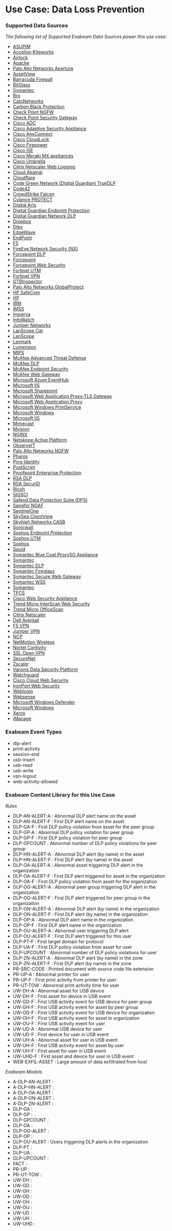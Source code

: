 Use Case: Data Loss Prevention
==============================

### Supported Data Sources

_The following list of Supported Exabeam Data Sources power this use case:_

* [ASUPIM](datasource_asupim_asupim.md)
* [Accelion Kiteworks](datasource_accelion_kiteworks_accelion_kiteworks.md)
* [Airlock](datasource_airlock_airlock.md)
* [Apache](datasource_apache_apache.md)
* [Palo Alto Networks Aperture](datasource_aperture_palo_alto_networks_aperture.md)
* [AssetView](datasource_assetview_assetview.md)
* [Barracuda Firewall](datasource_barracuda_firewall_barracuda_firewall.md)
* [BitGlass](datasource_bitglass_bitglass.md)
* [Symantec](datasource_blue_coat_proxysg_appliance_symantec.md)
* [Bro](datasource_bro_bro.md)
* [CatoNetworks](datasource_catonetworks_catonetworks.md)
* [Carbon Black Protection](datasource_cb_protection_carbon_black_protection.md)
* [Check Point NGFW](datasource_check_point_ngfw_check_point_ngfw.md)
* [Check Point Security Gateway](datasource_check_point_security_gateway_check_point_security_gateway.md)
* [Cisco ADC](datasource_cisco_adc_cisco_adc.md)
* [Cisco Adaptive Security Appliance](datasource_cisco_adaptive_security_appliance_cisco_adaptive_security_appliance.md)
* [Cisco AnyConnect](datasource_cisco_anyconnect_cisco_anyconnect.md)
* [Cisco CloudLock](datasource_cisco_cloudlock_cisco_cloudlock.md)
* [Cisco Firepower](datasource_cisco_firepower_cisco_firepower.md)
* [Cisco ISE](datasource_cisco_ise_cisco_ise.md)
* [Cisco Meraki MX appliances](datasource_cisco_meraki_mx_appliances_cisco_meraki_mx_appliances.md)
* [Cisco Umbrella](datasource_cisco_umbrella_cisco_umbrella.md)
* [Citrix Netscaler Web Logging](datasource_citrix_netscaler_web_logging_citrix_netscaler_web_logging.md)
* [Cloud Akamai](datasource_cloud_akamai_cloud_akamai.md)
* [Cloudflare](datasource_cloudflare_cloudflare.md)
* [Code Green Network (Digital Guardian) TrueDLP](datasource_code_green_network_(digital_guardian)_truedlp_code_green_network_(digital_guardian)_truedlp.md)
* [Code42](datasource_code42_code42.md)
* [CrowdStrike Falcon](datasource_crowdstrike_falcon_crowdstrike_falcon.md)
* [Cylance PROTECT](datasource_cylance_protect_cylance_protect.md)
* [Digital Arts](datasource_digital_arts_digital_arts.md)
* [Digital Guardian Endpoint Protection](datasource_digital_guardian_endpoint_protection_digital_guardian_endpoint_protection.md)
* [Digital Guardian Network DLP](datasource_digital_guardian_network_dlp_digital_guardian_network_dlp.md)
* [Dropbox](datasource_dropbox_dropbox.md)
* [Dtex](datasource_dtex_dtex.md)
* [EdgeWave](datasource_edgewave_edgewave.md)
* [EndPoint](datasource_endpoint_endpoint.md)
* [F5](datasource_f5_f5.md)
* [FireEye Network Security (NX)](datasource_fireeye_network_security_(nx)_fireeye_network_security_(nx).md)
* [Forcepoint DLP](datasource_forcepoint_dlp_forcepoint_dlp.md)
* [Forcepoint](datasource_forcepoint_insider_threat_forcepoint.md)
* [Forcepoint Web Security](datasource_forcepoint_web_security_forcepoint_web_security.md)
* [Fortinet UTM](datasource_fortinet_utm_fortinet_utm.md)
* [Fortinet VPN](datasource_fortinet_vpn_fortinet_vpn.md)
* [GTBInspector](datasource_gtbinspector_gtbinspector.md)
* [Palo Alto Networks GlobalProtect](datasource_globalprotect_palo_alto_networks_globalprotect.md)
* [HP SafeCom](datasource_hp_safecom_hp_safecom.md)
* [HP](datasource_hp_hp.md)
* [IBM](datasource_ibm_security_access_manager_ibm.md)
* [IMSS](datasource_imss_imss.md)
* [Imperva](datasource_imperva_incapsula_imperva.md)
* [InfoWatch](datasource_infowatch_infowatch.md)
* [Juniper Networks](datasource_juniper_srx_juniper_networks.md)
* [LanScope Cat](datasource_lanscope_cat_lanscope_cat.md)
* [LanScope](datasource_lanscope_lanscope.md)
* [Lexmark](datasource_lexmark_lexmark.md)
* [Lumension](datasource_lumension_lumension.md)
* [MIPS](datasource_mips_mips.md)
* [McAfee Advanced Threat Defense](datasource_mcafee_advanced_threat_defense_mcafee_advanced_threat_defense.md)
* [McAfee DLP](datasource_mcafee_dlp_mcafee_dlp.md)
* [McAfee Endpoint Security](datasource_mcafee_endpoint_security_mcafee_endpoint_security.md)
* [McAfee Web Gateway](datasource_mcafee_web_gateway_mcafee_web_gateway.md)
* [Microsoft Azure EventHub](datasource_microsoft_azure_eventhub_microsoft_azure_eventhub.md)
* [Microsoft IIS](datasource_microsoft_iis_microsoft_iis.md)
* [Microsoft Sharepoint](datasource_microsoft_sharepoint_microsoft_sharepoint.md)
* [Microsoft Web Application Proxy-TLS Gateway](datasource_microsoft_web_application_proxy-tls_gateway_microsoft_web_application_proxy-tls_gateway.md)
* [Microsoft Web Application Proxy](datasource_microsoft_web_application_proxy_microsoft_web_application_proxy.md)
* [Microsoft Windows PrintService](datasource_microsoft_windows_printservice_microsoft_windows_printservice.md)
* [Microsoft Windows](datasource_microsoft_windows_microsoft_windows.md)
* [Microsoft IIS](datasource_microsoft_microsoft_iis.md)
* [Mimecast](datasource_mimecast_mimecast.md)
* [Mvision](datasource_mvision_mvision.md)
* [NGINX](datasource_nginx_nginx.md)
* [Netskope Active Platform](datasource_netskope_active_platform_netskope_active_platform.md)
* [ObserveIT](datasource_observeit_observeit.md)
* [Palo Alto Networks NGFW](datasource_palo_alto_networks_ngfw_palo_alto_networks_ngfw.md)
* [Pharos](datasource_pharos_pharos.md)
* [Ping Identity](datasource_ping_identity_ping_identity.md)
* [PostScript](datasource_postscript_postscript.md)
* [Proofpoint Enterprise Protection](datasource_proofpoint_enterprise_protection_proofpoint_enterprise_protection.md)
* [RSA DLP](datasource_rsa_dlp_rsa_dlp.md)
* [RSA SecurID](datasource_rsa_securid_rsa_securid.md)
* [Ricoh](datasource_ricoh_ricoh.md)
* [SIGSCI](datasource_sigsci_sigsci.md)
* [Safend Data Protection Suite (DPS)](datasource_safend_data_protection_suite_(dps)_safend_data_protection_suite_(dps).md)
* [Sangfor NGAF](datasource_sangfor_ngaf_sangfor_ngaf.md)
* [SentinelOne](datasource_sentinelone_sentinelone.md)
* [SkySea ClientView](datasource_skysea_clientview_skysea_clientview.md)
* [Skyhigh Networks CASB](datasource_skyhigh_networks_casb_skyhigh_networks_casb.md)
* [Sonicwall](datasource_sonicwall_sonicwall.md)
* [Sophos Endpoint Protection](datasource_sophos_endpoint_protection_sophos_endpoint_protection.md)
* [Sophos UTM](datasource_sophos_utm_sophos_utm.md)
* [Sophos](datasource_sophos_sophos.md)
* [Squid](datasource_squid_squid.md)
* [Symantec Blue Coat ProxySG Appliance](datasource_symantec_blue_coat_proxysg_appliance_symantec_blue_coat_proxysg_appliance.md)
* [Symantec](datasource_symantec_cloudsoc_symantec.md)
* [Symantec DLP](datasource_symantec_dlp_symantec_dlp.md)
* [Symantec Fireglass](datasource_symantec_fireglass_symantec_fireglass.md)
* [Symantec Secure Web Gateway](datasource_symantec_secure_web_gateway_symantec_secure_web_gateway.md)
* [Symantec WSS](datasource_symantec_wss_symantec_wss.md)
* [Symantec](datasource_symantec_symantec.md)
* [TFCS](datasource_tfcs_tfcs.md)
* [Cisco Web Security Appliance](datasource_threat_cisco_web_security_appliance.md)
* [Trend Micro InterScan Web Security](datasource_trend_micro_interscan_web_security_trend_micro_interscan_web_security.md)
* [Trend Micro OfficeScan](datasource_trend_micro_officescan_trend_micro_officescan.md)
* [Citrix Netscaler](datasource_vpn_citrix_netscaler.md)
* [Dell Aventail](datasource_vpn_dell_aventail.md)
* [F5 VPN](datasource_vpn_f5_vpn.md)
* [Juniper VPN](datasource_vpn_juniper_vpn.md)
* [NCP](datasource_vpn_ncp.md)
* [NetMotion Wireless](datasource_vpn_netmotion_wireless.md)
* [Nortel Contivity](datasource_vpn_nortel_contivity.md)
* [SSL Open VPN](datasource_vpn_ssl_open_vpn.md)
* [SecureNet](datasource_vpn_securenet.md)
* [Zscaler](datasource_vpn_zscaler.md)
* [Varonis Data Security Platform](datasource_varonis_data_security_platform_varonis_data_security_platform.md)
* [Watchguard](datasource_watchguard_watchguard.md)
* [Cisco Cloud Web Security](datasource_web_proxy_cisco_cloud_web_security.md)
* [IronPort Web Security](datasource_web_proxy_ironport_web_security.md)
* [Weblogin](datasource_weblogin_weblogin.md)
* [Websense](datasource_websense_websense.md)
* [Microsoft Windows Defender](datasource_windows_defender_microsoft_windows_defender.md)
* [Microsoft Windows](datasource_windows_microsoft_windows.md)
* [Xerox](datasource_xerox_xerox.md)
* [iManage](datasource_imanage_imanage.md)


### Exabeam Event Types

- dlp-alert
- print-activity
- session-end
- usb-insert
- usb-read
- usb-write
- vpn-logout
- web-activity-allowed
### Exabeam Content Library for this Use Case


_Rules_
- DLP-AN-ALERT-A : Abnormal DLP alert name on the asset
- DLP-AN-ALERT-F : First DLP alert name on the asset
- DLP-GA-F : First DLP policy violation from asset for the peer group
- DLP-GP-A : Abnormal DLP policy violation for peer group
- DLP-GP-F : First DLP policy violation for peer group
- DLP-GPCOUNT : Abnormal number of DLP policy violations for peer group
- DLP-HN-ALERT-A : Abnormal DLP alert (by name) in the asset
- DLP-HN-ALERT-F : First DLP alert (by name) in the asset
- DLP-OA-ALERT-A : Abnormal asset triggering DLP alert in the organization
- DLP-OA-ALERT-F : First DLP alert triggered for asset in the organization
- DLP-OA-F : First DLP policy violation from asset for the organization
- DLP-OG-ALERT-A : Abnormal peer group triggering DLP alert in the organization
- DLP-OG-ALERT-F : First DLP alert triggered for peer group in the organization
- DLP-ON-ALERT-A : Abnormal DLP alert (by name) in the organization
- DLP-ON-ALERT-F : First DLP alert (by name) in the organization
- DLP-OP-A : Abnormal DLP alert name in the organization
- DLP-OP-F : First DLP alert name in the organization
- DLP-OU-ALERT-A : Abnormal user triggering DLP alert
- DLP-OU-ALERT-F : First DLP alert triggered for this user
- DLP-PT-F : First target domain for protocol
- DLP-UA-F : First DLP policy violation from asset for user
- DLP-UPCOUNT : Abnormal number of DLP policy violations for user
- DLP-ZN-ALERT-A : Abnormal DLP alert (by name) in the zone
- DLP-ZN-ALERT-F : First DLP alert (by name) in the zone
- PR-SRC-CODE : Printed document with source code file extension
- PR-UP-A : Abnormal printer for user
- PR-UP-F : First print activity from printer for user
- PR-UT-TOW : Abnormal print activity time for user
- UW-DH-A : Abnormal asset for USB device
- UW-DH-F : First asset for device in USB event
- UW-GD-F : First USB activity event for USB device for peer group
- UW-GH-F : First USB activity event for asset by peer group
- UW-OD-F : First USB activity event for USB device for organization
- UW-OH-F : First USB activity event for asset in organization
- UW-OU-F : First USB activity event for user
- UW-UD-A : Abnormal USB device for user
- UW-UD-F : First device for user in USB event
- UW-UH-A : Abnormal asset for user in USB event
- UW-UH-F : First USB activity event for asset by user
- UW-UH-F : First asset for user in USB event
- UW-UHD-F : First asset and device for user in USB event
- WEB-EXFIL-ASSET : Large amount of data exfiltrated from host


_Exabeam Models_
- A-DLP-AN-ALERT : 
- A-DLP-HN-ALERT : 
- A-DLP-OA-ALERT : 
- A-DLP-ON-ALERT : 
- A-DLP-ZN-ALERT : 
- DLP-GA : 
- DLP-GP : 
- DLP-GPCOUNT : 
- DLP-OA : 
- DLP-OG-ALERT : 
- DLP-OP : 
- DLP-OU-ALERT : Users triggering DLP alerts in the organization
- DLP-PT : 
- DLP-UA : 
- DLP-UPCOUNT : 
- FACT : 
- PR-UP : 
- PR-UT-TOW : 
- UW-DH : 
- UW-GD : 
- UW-GH : 
- UW-OD : 
- UW-OH : 
- UW-OU : 
- UW-UD : 
- UW-UH : 
- UW-UHD : 

